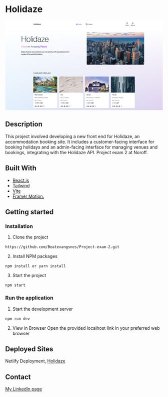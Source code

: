 # Holidaze

![image](https://github.com/Beatevangsnes/Project-exam-2/blob/main/src/assets/holidaze-webpage.png?raw=true)

## Description

This project involved developing a new front end for Holidaze, an accommodation booking site. It includes a customer-facing interface for booking holidays and an admin-facing interface for managing venues and bookings, integrating with the Holidaze API. Project exam 2 at Noroff.

## Built With

- [React.js](https://reactjs.org/)
- [Tailwind](https://tailwindcss.com/)
- [Vite](https://vitejs.dev/)
- [Framer Motion.](https://www.framer.com/motion/)

## Getting started

### Installation

1. Clone the project

```
https://github.com/Beatevangsnes/Project-exam-2.git
```

2. Install NPM packages

```
npm install or yarn install
```

3. Start the project

```
npm start
```

### Run the application

1. Start the development server

```
npm run dev
```

2. View in Browser
   Open the provided localhost link in your preferred web browser

## Deployed Sites

Netlify Deployment, [Holidaze](https://project-exam-2-bv.netlify.app/)

## Contact

[My LinkedIn page](https://www.linkedin.com/in/beate-vangsnes/)
